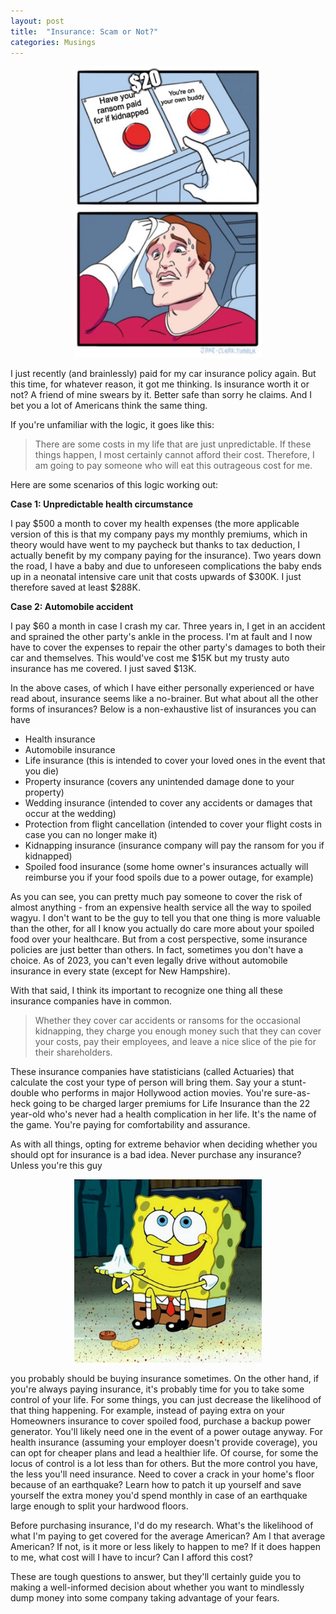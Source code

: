 ```yaml
---
layout: post
title:  "Insurance: Scam or Not?"
categories: Musings
---
```

<p align='center'>
    <img src='/2023-09-29-meme-1.jpeg' alt='Spongebob with Chip, Penny, and Napkin' style='hieght:300px; width: 300px'/>
</p>
I just recently (and brainlessly) paid for my car insurance policy again. But this time, for whatever reason, it got me thinking. Is insurance worth it or not? A friend of mine swears by it. Better safe than sorry he claims. And I bet you a lot of Americans think the same thing.

If you're unfamiliar with the logic, it goes like this:

> There are some costs in my life that are just unpredictable. If these things happen, I most certainly cannot afford their cost. Therefore, I am going to pay someone who will eat this outrageous cost for me.

Here are some scenarios of this logic working out:

**Case 1: Unpredictable health circumstance**

I pay $500 a month to cover my health expenses (the more applicable version of this is that my company pays my monthly premiums, which in theory would have went to my paycheck but thanks to tax deduction, I actually benefit by my company paying for the insurance). Two years down the road, I have a baby and due to unforeseen complications the baby ends up in a neonatal intensive care unit that costs upwards of $300K. I just therefore saved at least $288K.

**Case 2: Automobile accident**

I pay $60 a month in case I crash my car. Three years in, I get in an accident and sprained the other party's ankle in the process. I'm at fault and I now have to cover the expenses to repair the other party's damages to both their car and themselves. This would've cost me $15K but my trusty auto insurance has me covered. I just saved $13K.

In the above cases, of which I have either personally experienced or have read about, insurance seems like a no-brainer. But what about all the other forms of insurances? Below is a non-exhaustive list of insurances you can have

- Health insurance
- Automobile insurance
- Life insurance (this is intended to cover your loved ones in the event that you die)
- Property insurance (covers any unintended damage done to your property)
- Wedding insurance (intended to cover any accidents or damages that occur at the wedding)
- Protection from flight cancellation (intended to cover your flight costs in case you can no longer make it)
- Kidnapping insurance (insurance company will pay the ransom for you if kidnapped)
- Spoiled food insurance (some home owner's insurances actually will reimburse you if your food spoils due to a power outage, for example)

As you can see, you can pretty much pay someone to cover the risk of almost anything - from an expensive health service all the way to spoiled wagyu. I don't want to be the guy to tell you that one thing is more valuable than the other, for all I know you actually do care more about your spoiled food over your healthcare. But from a cost perspective, some insurance policies are just better than others. In fact, sometimes you don't have a choice. As of 2023, you can't even legally drive without automobile insurance in every state (except for New Hampshire).

With that said, I think its important to recognize one thing all these insurance companies have in common. 

> Whether they cover car accidents or ransoms for the occasional kidnapping, they charge you enough money such that they can cover your costs, pay their employees, and leave a nice slice of the pie for their shareholders. 

These insurance companies have statisticians (called Actuaries) that calculate the cost your type of person will bring them. Say your a stunt-double who performs in major Hollywood action movies. You're sure-as-heck going to be charged larger premiums for Life Insurance than the 22 year-old who's never had a health complication in her life. It's the name of the game. You're paying for comfortability and assurance.

As with all things, opting for extreme behavior when deciding whether you should opt for insurance is a bad idea. Never purchase any insurance? Unless you're this guy

<p align='center'>
    <img src='/2023-09-29-spongebob.jpeg' alt='Spongebob with Chip, Penny, and Napkin' style='hieght:300px; width: 300px'/>
</p>

you probably should be buying insurance sometimes. On the other hand, if you're always paying insurance, it's probably time for you to take some control of your life. For some things, you can just decrease the likelihood of that thing happening. For example, instead of paying extra on your Homeowners insurance to cover spoiled food, purchase a backup power generator. You'll likely need one in the event of a power outage anyway. For health insurance (assuming your employer doesn't provide coverage), you can opt for cheaper plans and lead a healthier life. Of course, for some the locus of control is a lot less than for others. But the more control you have, the less you'll need insurance. Need to cover a crack in your home's floor because of an earthquake? Learn how to patch it up yourself and save yourself the extra money you'd spend monthly in case of an earthquake large enough to split your hardwood floors. 

Before purchasing insurance, I'd do my research. What's the likelihood of what I'm paying to get covered for the average American? Am I that average American? If not, is it more or less likely to happen to me? If it does happen to me, what cost will I have to incur? Can I afford this cost? 

These are tough questions to answer, but they'll certainly guide you to making a well-informed decision about whether you want to mindlessly dump money into some company taking advantage of your fears.